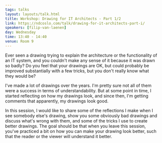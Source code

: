 ```yaml
---
tags: talks
layout: layouts/talk.html
title: Workshop: Drawing for IT Architects - Part 1/2
link: https://ndcoslo.com/talk/drawing-for-it-architects-part-i/
speakers: [filip-van-laenen]
day: Wednesday
time: 13:40 - 14:40
venue: Room 9
---
```

Ever seen a drawing trying to explain the architecture or the functionality of an IT system, and you couldn't make any sense of it because it was drawn so badly? Do you feel that your drawings are OK, but could probably be improved substantially with a few tricks, but you don't really know what they would be?

I've made a lot of drawings over the years. I'm pretty sure not all of them were a success in terms of understandability. But at some point in time, I started reflecting on how my drawings look, and since then, I'm getting comments that apparently, my drawings look good.

In this session, I would like to share some of the reflections I make when I see somebody else's drawing, show you some obviously bad drawings and discuss what's wrong with them, and some of the tricks I use to create better drawings. The goal should be that when you leave this session, you've practiced a bit on how you can make your drawing look better, such that the reader or the viewer will understand it better.